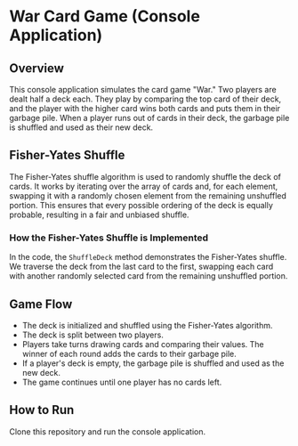 # War Card Game (Console Application)

## Overview
This console application simulates the card game "War." Two players are dealt half a deck each. They play by comparing the top card of their deck, and the player with the higher card wins both cards and puts them in their garbage pile. When a player runs out of cards in their deck, the garbage pile is shuffled and used as their new deck.

## Fisher-Yates Shuffle
The Fisher-Yates shuffle algorithm is used to randomly shuffle the deck of cards. It works by iterating over the array of cards and, for each element, swapping it with a randomly chosen element from the remaining unshuffled portion. This ensures that every possible ordering of the deck is equally probable, resulting in a fair and unbiased shuffle.

### How the Fisher-Yates Shuffle is Implemented
In the code, the `ShuffleDeck` method demonstrates the Fisher-Yates shuffle. We traverse the deck from the last card to the first, swapping each card with another randomly selected card from the remaining unshuffled portion.

## Game Flow
- The deck is initialized and shuffled using the Fisher-Yates algorithm.
- The deck is split between two players.
- Players take turns drawing cards and comparing their values. The winner of each round adds the cards to their garbage pile.
- If a player's deck is empty, the garbage pile is shuffled and used as the new deck.
- The game continues until one player has no cards left.

## How to Run
Clone this repository and run the console application.

